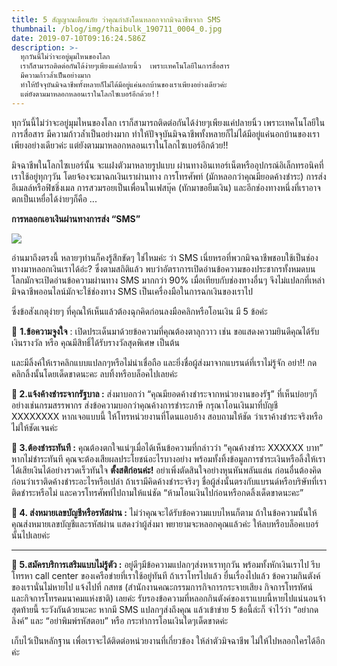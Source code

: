 ```yaml
---
title: 5 สัญญาณเตือนภัย ว่าคุณกำลังโดนหลอกจากมิจฉาชีพจาก SMS
thumbnail: /blog/img/thaibulk_190711_0004_0.jpg
date: 2019-07-10T09:16:24.586Z
description: >-
  ทุกวันนี้ไม่ว่าจะอยู่มุมไหนของโลก
  เราก็สามารถติดต่อกันได้ง่ายๆเพียงแค่ปลายนิ้ว  เพราะเทคโนโลยีในการสื่อสาร
  มีความก้าวล้ำเป็นอย่างมาก 
  ทำให้ปัจจุบันมิจฉาชีพทั้งหลายก็ไม่ได้มีอยู่แค่นอกบ้านของเราเพียงอย่างเดียวค่ะ 
  แต่ยังตามมาหลอกหลอนเราในโลกไซเบอร์อีกด้วย!!
---
```

ทุกวันนี้ไม่ว่าจะอยู่มุมไหนของโลก เราก็สามารถติดต่อกันได้ง่ายๆเพียงแค่ปลายนิ้ว 
เพราะเทคโนโลยีในการสื่อสาร มีความก้าวล้ำเป็นอย่างมาก
 ทำให้ปัจจุบันมิจฉาชีพทั้งหลายก็ไม่ได้มีอยู่แค่นอกบ้านของเราเพียงอย่างเดียวค่ะ
 แต่ยังตามมาหลอกหลอนเราในโลกไซเบอร์อีกด้วย!!

มิจฉาชีพในโลกไซเบอร์นั้น จะแฝงตัวมาหลายรูปแบบ ผ่านทางอินเทอร์เน็ตหรืออุปกรณ์อิเล็กทรอนิคที่เราใช้อยู่ทุกๆวัน 
โดยจ้องจะมาฉกเงินเราผ่านทาง การโทรศัพท์ (มักหลอกว่าคุณมียอดค้างชำระ) 
การส่งอีเมลล์หรือฟิชชิ่งเมล การสวมรอยเป็นเพื่อนในเฟสบุ๊ค (ทักมาขอยืมเงิน) และอีกช่องทางหนึ่งที่เราอาจตกเป็นเหยื่อได้ง่ายๆก็คือ ...

**การหลอกเอาเงินผ่านทางการส่ง “SMS”**

![](/blog/img/anonymous-hacker-with-flat-design_23-2147884192.jpg)

อ่านมาถึงตรงนี้ หลายๆท่านก็คงรู้สึกขัดๆ ใช่ไหมค่ะ ว่า SMS เนี่ยหรอที่พวกมิจฉาชีพชอบใช้เป็นช่องทางมาหลอกเงินเราได้อ่ะ? 
ซึ่งตามสถิติแล้ว พบว่าอัตราการเปิดอ่านข้อความของประชากรทั้งหมดบนโลกมักจะเปิดอ่านข้อความผ่านทาง SMS มากกว่า 90% เมื่อเทียบกับช่องทางอื่นๆ 
จึงไม่แปลกที่เหล่ามิจฉาชีพออนไลน์มักจะใช้ช่องทาง SMS เป็นเครื่องมือในการฉกเงินของเราไป

ซึ่งข้อสังเกตุง่ายๆ ที่คุณให้เห็นแล้วต้องฉุกคิดก่อนลงมือคลิกหรือโอนเงิน มี 5 ข้อค่ะ

🔶 **1.ข้อความจูงใจ** : เปิดประเด็นมาด้วยข้อความที่คุณต้องตาลุกวาว เช่น ขอแสดงความยินดีคุณได้รับเงินรางวัล หรือ คุณมีสิทธิ์ได้รับรางวัลสุดพิเศษ เป็นต้น 

และมีลิ้งค์ให้เราคลิกแบบแปลกๆหรือไม่น่าเชื่อถือ และยิ่งชื่อผู้ส่งมาจากแบรนด์ที่เราไม่รู้จัก อย่า!! กดคลิกลิ้งนั้นโดยเด็ดขาดนะคะ ลบทิ้งหรือบล็อคไปเลยค่ะ

**🔶 2.แจ้งค้างชำระจากรัฐบาล :** ส่งมาบอกว่า “คุณมียอดค้างชำระจากหน่วยงานของรัฐ” ที่เห็นบ่อยๆก็อย่างเช่นกรมสรรพากร ส่งข้อความบอกว่าคุณค้างการชำระภาษี กรุณาโอนเงินมาที่บัญชี XXXXXXXX หากเจอแบบนี้ ให้โทรหน่วยงานที่โดนแอบอ้าง สอบถามให้ชัด ว่าเราค้างชำระจริงหรือไม่ให้ชัดเจนค่ะ

**🔶 3.ต้องชำระทันที :** คุณต้องตกใจแน่ๆเมื่อได้เห็นข้อความที่กล่าวว่า “คุณค้างชำระ XXXXXX บาท” หากไม่ชำระทันที คุณจะต้องเสียผลประโยชน์อะไรบางอย่าง พร้อมทั้งทิ้งข้อมูลการชำระเงินหรือลิ้งให้เราได้เสียเงินได้อย่างรวดเร็วทันใจ **ตั้งสติก่อนค่ะ!** อย่าเพิ่งตัดสินใจอย่างหุนหันพลันแล่น ก่อนอื่นต้องคิดก่อนว่าเราติดค้างชำระอะไรหรือเปล่า ถ้าเรามีคิดค้างชำระจริงๆ ชื่อผู้ส่งนั้นตรงกับแบรนด์หรือบริษัทที่เราติดชำระหรือไม่ และควรโทรศัพท์ไปถามให้แน่ชัด “ห้ามโอนเงินไปก่อนหรือกดลิ้งเด็ดขาดนะคะ”

**🔶 4. ส่งหมายเลขบัญชีหรือรหัสผ่าน :** ไม่ว่าคุณจะได้รับข้อความแบบไหนก็ตาม ถ้าในข้อความนั้นให้คุณส่งหมายเลขบัญชีและรหัสผ่าน แสดงว่าผู้ส่งมา พยายามจะหลอกคุณแล้วค่ะ ให้ลบหรือบล็อคเบอร์นั้นไปเลยค่ะ

- - -

**🔶 5.สมัครบริการเสริมแบบไม่รู้ตัว :** อยู่ดีๆมีข้อความแปลกๆส่งหาเราทุกวัน พร้อมทั้งหักเงินเราไป รีบโทรหา call center ของเครือข่ายที่เราใช้อยู่ทันที ถ้าเราโทรไปแล้ว ยื่นเรื่องไปแล้ว ข้อความกินตังค์ของเรานั่นไม่หายไป แจ้งไปที่ กสทช (สำนักงานคณะกรรมการกิจการกระจายเสียง กิจการโทรทัศน์ และกิจการโทรคมนาคมแห่งชาติ) เลยค่ะ รับรองข้อความที่หลอกกินตังค์ของเราแบบนี้หายไปแน่นอนจ้า สุดท้ายนี้ ระวังกันด้วยนะคะ หากมี SMS แปลกๆส่งถึงคุณ แล้วเข้าข่าย 5 ข้อนี้ล่ะก็ จำไว้ว่า “อย่ากดลิงค์” และ “อย่าพิมพ์รหัสตอบ” หรือ กระทำการโอนเงินใดๆเด็ดขาดค่ะ

เก็บไว้เป็นหลักฐาน เพื่อเราจะได้ติดต่อหน่วยงานที่เกี่ยวข้อง ให้ล่าตัวมิจฉาชีพ ไม่ให้ไปหลอกใครได้อีกค่ะ
